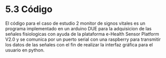 # 5.3 Código

El código para el caso de estudio 2 monitor de signos vitales es un programa implementado en un arduino DUE para la adquisicion de las señales fisiologicas con ayuda de la plataforma e-Health Sensor Platform V2.0  y se comunica por un puerto serial con una raspberry para transmitir los datos de las señales con el fin de realizar la interfaz gráfica para el usuario en python.

